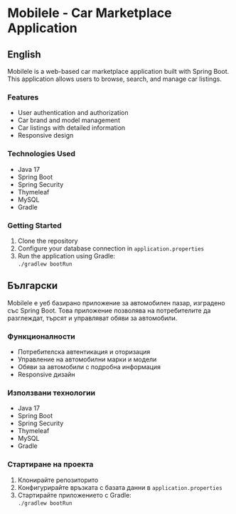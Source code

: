 # Mobilele - Car Marketplace Application

## English

Mobilele is a web-based car marketplace application built with Spring Boot. This application allows users to browse, search, and manage car listings.

### Features

* User authentication and authorization
* Car brand and model management
* Car listings with detailed information
* Responsive design

### Technologies Used

* Java 17
* Spring Boot
* Spring Security
* Thymeleaf
* MySQL
* Gradle

### Getting Started

1. Clone the repository
2. Configure your database connection in `application.properties`
3. Run the application using Gradle:  
`./gradlew bootRun`

## Български

Mobilele е уеб базирано приложение за автомобилен пазар, изградено със Spring Boot. Това приложение позволява на потребителите да разглеждат, търсят и управляват обяви за автомобили.

### Функционалности

* Потребителска автентикация и оторизация
* Управление на автомобилни марки и модели
* Обяви за автомобили с подробна информация
* Responsive дизайн

### Използвани технологии

* Java 17
* Spring Boot
* Spring Security
* Thymeleaf
* MySQL
* Gradle

### Стартиране на проекта

1. Клонирайте репозиторито
2. Конфигурирайте връзката с базата данни в `application.properties`
3. Стартирайте приложението с Gradle:  
`./gradlew bootRun` 